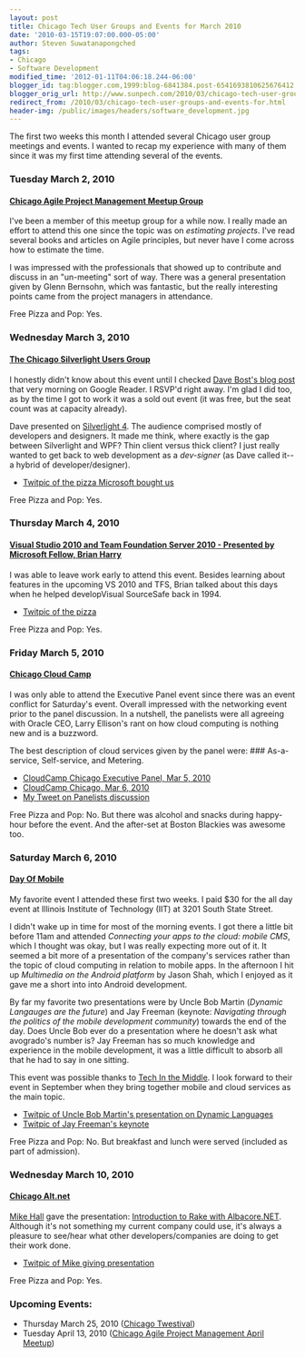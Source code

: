 ```yaml
---
layout: post
title: Chicago Tech User Groups and Events for March 2010
date: '2010-03-15T19:07:00.000-05:00'
author: Steven Suwatanapongched
tags:
- Chicago
- Software Development
modified_time: '2012-01-11T04:06:18.244-06:00'
blogger_id: tag:blogger.com,1999:blog-6841384.post-6541693810625676412
blogger_orig_url: http://www.sunpech.com/2010/03/chicago-tech-user-groups-and-events-for.html
redirect_from: /2010/03/chicago-tech-user-groups-and-events-for.html
header-img: /public/images/headers/software_development.jpg
---
```


The first two weeks this month I attended several Chicago user group meetings and events.  I wanted to recap my experience with many of them since it was my first time attending several of the events.

### Tuesday March 2, 2010
#### <a href="http://www.meetup.com/Chicago-APM/">Chicago Agile Project Management Meetup Group</a>

I've been a member of this meetup group for a while now.  I really made an effort to attend this one since the topic was on <i>estimating projects</i>.  I've read several books and articles on Agile principles, but never have I come across how to estimate the time.

I was impressed with the professionals that showed up to contribute and discuss in an "un-meeting" sort of way.  There was a general presentation given by Glenn Bernsohn, which was fantastic, but the really interesting points came from the project managers in attendance.

Free Pizza and Pop: Yes.

### Wednesday March 3, 2010
#### <a href="http://chicagosilverlight.eventbrite.com/">The Chicago Silverlight Users Group</a>

I honestly didn't know about this event until I checked <a href="http://davebost.com/blog/2010/03/04/resources-from-silverlight-4-presentation/">Dave Bost's blog post</a> that very morning on Google Reader.  I RSVP'd right away.  I'm glad I did too, as by the time I got to work it was a sold out event (it was free, but the seat count was at capacity already).

Dave presented on <a href="http://silverlight.net/">Silverlight 4</a>. The audience comprised mostly of developers and designers.  It made me think, where exactly is the gap between Silverlight and WPF?  Thin client versus thick client?  I just really wanted to get back to web development as a <i>dev-signer</i> (as Dave called it-- a hybrid of developer/designer).

<ul>
  <li><a href="http://twitpic.com/16h8zw">Twitpic of the pizza Microsoft bought us</a></li>
</ul>

Free Pizza and Pop: Yes.

### Thursday March 4, 2010
#### <a href="http://blogs.msdn.com/angelab/archive/2010/02/23/brian-harry-speaking-at-clarity-consulting-in-chicago-in-march.aspx">Visual Studio 2010 and Team Foundation Server 2010 - Presented by Microsoft Fellow, Brian Harry</a>

I was able to leave work early to attend this event.  Besides learning about features in the upcoming VS 2010 and TFS, Brian talked about this days when he helped developVisual SourceSafe back in 1994.

<ul>
  <li><a href="http://twitpic.com/16mobu">Twitpic of the pizza</a></li>
</ul>
Free Pizza and Pop: Yes.

### Friday March 5, 2010
#### <a href="http://www.cloudcamp.org/chicago">Chicago Cloud Camp</a>

I was only able to attend the Executive Panel event since there was an event conflict for Saturday's event.  Overall impressed with the networking event prior to the panel discussion.  In a nutshell, the panelists were all agreeing with Oracle CEO, Larry Ellison's rant on how cloud computing is nothing new and is a buzzword.

The best description of cloud services given by the panel were: ### As-a-service, Self-service, and Metering.

<ul>
  <li><a href="http://www.cloudcamp.org/chicago/2010-03-05" target="_blank">CloudCamp Chicago Executive Panel, Mar 5, 2010</a></li>
  <li><a href="http://www.cloudcamp.org/chicago/2010-03-06" target="_blank">CloudCamp Chicago, Mar 6, 2010</a></li>
  <li><a href="http://twitter.com/sunpech/status/10050491851">My Tweet on Panelists discussion</a></li>
</ul>

Free Pizza and Pop: No.  But there was alcohol and snacks during happy-hour before the event.  And the after-set at Boston Blackies was awesome too.

### Saturday March 6, 2010
#### <a href="http://www.dayofmobile.com/">Day Of Mobile</a>

My favorite event I attended these first two weeks.  I paid $30 for the all day event at Illinois Institute of Technology (IIT) at 3201 South State Street.

I didn't wake up in time for most of the morning events.  I got there a little bit before 11am and attended <i>Connecting your apps to the cloud: mobile CMS</i>, which I thought was okay, but I was really expecting more out of it.  It seemed a bit more of a presentation of the company's services rather than the topic of cloud computing in relation to mobile apps.  In the afternoon I hit up <i>Multimedia on the Android platform </i>by Jason Shah, which I enjoyed as it gave me a short into into Android development.

By far my favorite two presentations were by Uncle Bob Martin (<i>Dynamic Langauges are the future</i>) and Jay Freeman (keynote: <i>Navigating through the politics of the mobile development community</i>) towards the end of the day.  Does Uncle Bob ever do a presentation where he doesn't ask what avogrado's number is?  Jay Freeman has so much knowledge and experience in the mobile development, it was a little difficult to absorb all that he had to say in one sitting.

This event was possible thanks to <a href="http://www.techinthemiddle.com/">Tech In the Middle</a>.  I look forward to their event in September when they bring together mobile and cloud services as the main topic.

<ul>
  <li><a href="http://twitpic.com/1710o3">Twitpic of Uncle Bob Martin's presentation on Dynamic Languages</a></li>
  <li><a href="http://twitpic.com/1715ke">Twitpic of Jay Freeman's keynote</a></li>
</ul>

Free Pizza and Pop: No.  But breakfast and lunch were served (included as part of admission).

### Wednesday March 10, 2010
#### <a href="http://chicagoalt.net/">Chicago Alt.net</a>
<a href="http://www.just3ws.com/">Mike Hall</a> gave the presentation: <a href="http://chicagoalt.net/event/March-2010-Meeting-Introduction-to-Rake-with-Albacore-NET">Introduction to Rake with Albacore.NET</a>. Although it's not something my current company could use, it's always a pleasure to see/hear what other developers/companies are doing to get their work done.

<ul>
  <li><a href="http://twitpic.com/17t9xc">Twitpic of Mike giving presentation</a></li>
</ul>

Free Pizza and Pop: Yes.

### Upcoming Events:

<ul>
  <li>Thursday March 25, 2010 (<a href="http://chicago.twestival.com/">Chicago Twestival</a>)</li>
  <li>Tuesday April 13, 2010 (<a href="http://www.meetup.com/Chicago-APM/calendar/12762946/">Chicago Agile Project Management April Meetup</a>)</li>
</ul>
